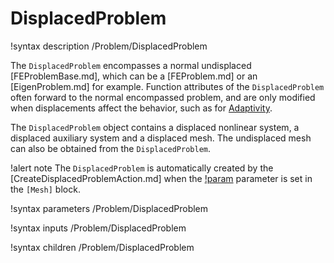 # DisplacedProblem

!syntax description /Problem/DisplacedProblem

The `DisplacedProblem` encompasses a normal undisplaced [FEProblemBase.md], which can
be a [FEProblem.md] or an [EigenProblem.md] for example. Function attributes of the
`DisplacedProblem` often forward to the normal encompassed problem, and are only
modified when displacements affect the behavior, such as for [Adaptivity](syntax/Adaptivity/index.md).

The `DisplacedProblem` object contains a displaced nonlinear system, a displaced
auxiliary system and a displaced mesh. The undisplaced mesh can also be obtained from the
`DisplacedProblem`.

!alert note
The `DisplacedProblem` is automatically created by the [CreateDisplacedProblemAction.md]
when the [!param](/Mesh/SetupMeshAction/displacements) parameter is set in the `[Mesh]` block.

!syntax parameters /Problem/DisplacedProblem

!syntax inputs /Problem/DisplacedProblem

!syntax children /Problem/DisplacedProblem
